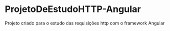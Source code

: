 # ProjetoDeEstudoHTTP-Angular
Projeto criado para o estudo das requisições http com o framework Angular
